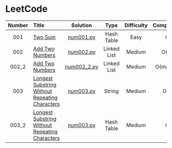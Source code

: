# LeetCode

| **Number** | **Title**                                           | **Solution**                       | **Type**    | **Difficulty** | **Complexity(T)** | **Complexity(S)** | **Time** | **Beats**         |
| :---:      | :---                                                | :---:                              | :---:       | :---:          | :---:             | :---:             | :---:    | :---:             |
| 001        | [Two Sum][1]                                        | [num001.py](/python/num001.py)     | Hash Table  | Easy           | O(n)              | O(n)              | 32 ms    | 98.23%            |
| 002        | [Add Two Numbers][2]                                | [num002.py](/python/num002.py)     | Linked List | Medium         | O(m+n)            | O(m+n)            | 125 ms   | <del>57.29%</del> |
| 002_2      | [Add Two Numbers][2]                                | [num002_2.py](/python/num002_2.py) | Linked List | Medium         | O(max(m,n))       | O(max(m,n))        | 106 ms   | 99.06%            |
| 003        | [Longest Substring Without Repeating Characters][3] | [num003.py](/python/num003.py)     | String      | Medium         | O(n^2)            | O(n)              | 99 ms    | <del>60.17%</del> |
| 003_2      | [Longest Substring Without Repeating Characters][3] | [num003.py](/python/num003.py)     | Hash Table  | Medium         | O(n)              | O(n)              | 92 ms    | 71.48%            |


[1]: https://leetcode.com/problems/two-sum/
[2]: https://leetcode.com/problems/add-two-numbers/description/
[3]: https://leetcode.com/problems/longest-substring-without-repeating-characters/description/